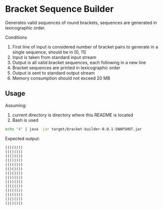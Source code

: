 # Bracket Sequence Builder

Generates valid sequences of round brackets, sequences are generated in lexicographic order.

Conditions

1. First line of input is considered number of bracket pairs to generate in a single sequence,
   should be in \[0, 11\]
1. Input is taken from standard input stream
1. Output is all valid bracket sequences, each following in a new line
1. Bracket sequences are printed in lexicographic order
1. Output is sent to standard output stream
1. Memory consumption should not exceed 20 MB

## Usage

Assuming:

1. current directory is directory where this README is located
1. Bash is used

```bash
echo "4" | java -jar target/bracket-builder-0.0.1-SNAPSHOT.jar
```

Expected output:

```text
(((())))
((()()))
((())())
((()))()
(()(()))
(()()())
(()())()
(())(())
(())()()
()((()))
()(()())
()(())()
()()(())
()()()()
```
